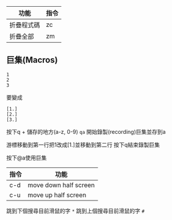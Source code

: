 
|功能|指令|
|--|--|
|折疊程式碼|zc|
|折疊全部|zm|


## 巨集(Macros)

```
1
2
3
```
要變成
```
[1.]
[2.]
[3.]
```
按下q + 儲存的地方(a-z, 0-9)
`qa` 開始錄製(recording)巨集並存到a

游標移動到第一行把1改成[1.]並移動到第二行
按下q結束錄製巨集

按下@a使用巨集

|指令|功能|
|--|--|
|c-d|move down half screen|
|c-u|move up half screen|


跳到下個搜尋目前滑鼠的字 `*`
跳到上個搜尋目前滑鼠的字 `#`

